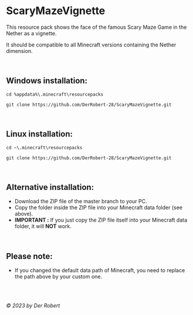 # ScaryMazeVignette

This resource pack shows the face of the famous Scary Maze Game in the Nether as a vignette.

It should be compatible to all Minecraft versions containing the Nether dimension.

<br>

## Windows installation:

```
cd %appdata%\.minecraft\resourcepacks

git clone https://github.com/DerRobert-28/ScaryMazeVignette.git
```

<br>

## Linux installation:

```
cd ~\.minecraft\resourcepacks

git clone https://github.com/DerRobert-28/ScaryMazeVignette.git
```

<br>

## Alternative installation:

* Download the ZIP file of the master branch to your PC.
* Copy the folder inside the ZIP file into your Minecraft data folder (see above).
* **IMPORTANT :** If you just copy the ZIP file itself into your Minecraft data folder, it will **NOT** work.

<br>

## Please note:

* If you changed the default data path of Minecraft, you need to replace the path above by your custom one.

<br>
<br>

*© 2023 by Der Robert*
